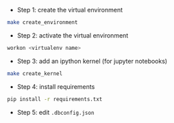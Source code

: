 - Step 1: create the virtual environment

```bash
make create_environment
```

- Step 2: activate the virtual environment

```bash
workon <virtualenv name>
```

- Step 3: add an ipython kernel (for jupyter notebooks)

```bash
make create_kernel
```

- Step 4: install requirements

```bash
pip install -r requirements.txt
```

- Step 5: edit `.dbconfig.json`
